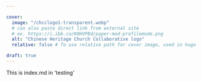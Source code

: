 ```yaml
---

cover:
  image: "/chcclogo1-transparent.webp"
  # can also paste direct link from external site
  # ex. https://i.ibb.co/K0HVPBd/paper-mod-profilemode.png
  alt: "Chinese Heritage Church Collaborative logo"
  relative: false # To use relative path for cover image, used in hugo Page-bundles

draft: true
---
```

This is index.md in 'testing'

